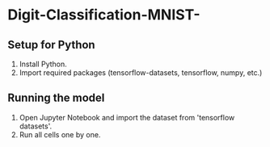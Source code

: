 # Digit-Classification-MNIST-

## Setup for Python
1. Install Python.
2. Import required packages (tensorflow-datasets, tensorflow, numpy, etc.)

## Running the model
1. Open Jupyter Notebook and import the dataset from 'tensorflow datasets'.
2. Run all cells one by one.
